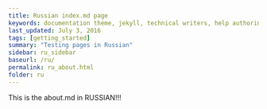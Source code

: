 ```yaml
---
title: Russian index.md page
keywords: documentation theme, jekyll, technical writers, help authoring tools, hat replacements
last_updated: July 3, 2016
tags: [getting_started]
summary: "Testing pages in Russian"
sidebar: ru_sidebar
baseurl: /ru/
permalink: ru_about.html
folder: ru
---
```


This is the about.md in RUSSIAN!!!
